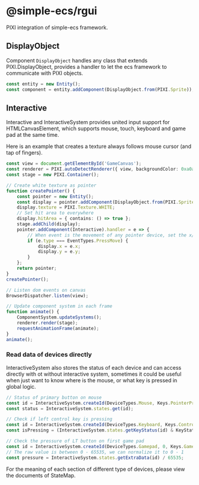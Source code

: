# @simple-ecs/rgui

PIXI integration of simple-ecs framework.

## DisplayObject

Component `DisplayObject` handles any class that extends PIXI.DisplayObject, provides a handler to let the ecs framework to communicate with PIXI objects.

```typescript
const entity = new Entity();
const component = entity.addComponent(DisplayObject.from(PIXI.Sprite));
```

## Interactive

Interactive and InteractiveSystem provides united input support for HTMLCanvasElement, which supports mouse, touch, keyboard and game pad at the same time.

Here is an example that creates a texture always follows mouse cursor (and tap of fingers).

```typescript
const view = document.getElementById('GameCanvas');
const renderer = PIXI.autoDetectRenderer({ view, backgroundColor: 0xa0a0a0 });
const stage = new PIXI.Container();

// Create white texture as pointer
function createPointer() {
    const pointer = new Entity();
    const display = pointer.addComponent(DisplayObject.from(PIXI.Sprite)).displayObject;
    display.texture = PIXI.Texture.WHITE;
    // Set hit area to everywhere
    display.hitArea = { contains: () => true };
    stage.addChild(display);
    pointer.addComponent(Interactive).handler = e => {
        // When event is the movement of any pointer device, set the x/y to it.
        if (e.type === EventTypes.PressMove) {
            display.x = e.x;
            display.y = e.y;
        }
    };
    return pointer;
}
createPointer();

// Listen dom events on canvas
BrowserDispatcher.listen(view);

// Update component system in each frame
function animate() {
    ComponentSystem.updateSystems();
    renderer.render(stage);
    requestAnimationFrame(animate);
}
animate();
```

### Read data of devices directly

InteractiveSystem also stores the status of each device and can access directly with ot without interactive system, sometimes it could be useful when just want to know where is the mouse, or what key is pressed in global logic.

```typescript
// Status of primary button on mouse
const id = InteractiveSystem.createId(DeviceTypes.Mouse, Keys.PointerPrimaryButton);
const status = InteractiveSystem.states.get(id);

// Check if left control key is pressing
const id = InteractiveSystem.createId(DeviceTypes.Keyboard, Keys.ControlLeft);
const isPressing = (InteractiveSystem.states.getKeyStatus(id) & KeyStatus.Active) !== 0;

// Check the pressure of LT button on first game pad
const id = InteractiveSystem.createId(DeviceTypes.Gamepad, 0, Keys.GamepadLT);
// The raw value is between 0 - 65535, we can normalize it to 0 - 1
const pressure = InteractiveSystem.states.getExtraData(id) / 65535;
```

For the meaning of each section of different type of devices, please view the documents of StateMap.

